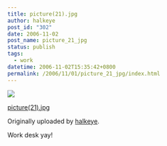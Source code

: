 ```yaml
---
title: picture(21).jpg
author: halkeye
post_id: "302"
date: 2006-11-02
post_name: picture_21_jpg
status: publish
tags:
  - work
datetime: 2006-11-02T15:35:42+0800
permalink: /2006/11/01/picture_21_jpg/index.html
---
```


![](https://static.flickr.com/105/287204397_fe2098cbea_m.jpg)
   

 
 [picture(21).jpg](https://www.flickr.com/photos/halkeye/287204397/)
   

 Originally uploaded by [halkeye](https://www.flickr.com/people/halkeye/).
 



Work desk yay!
